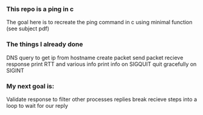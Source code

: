 ### This repo is a ping in c

The goal here is to recreate the ping command in c using minimal function (see subject pdf)

### The things I already done

DNS query to get ip from hostname
create packet
send packet
recieve response
print RTT and various info
print info on SIGQUIT
quit gracefully on SIGINT

### My next goal is:
Validate response to filter other processes replies
break recieve steps into a loop to wait for our reply
